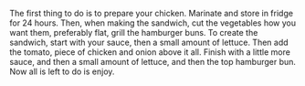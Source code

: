 The first thing  to do is to prepare your chicken. Marinate and store in fridge for 24 hours. Then, when making the sandwich, cut the vegetables how you want them, preferably flat, grill the hamburger buns. To create the sandwich, start with your sauce, then a small amount of lettuce. Then add the tomato, piece of chicken and onion above it all. Finish with a little more sauce, and then a small amount of lettuce, and then the top hamburger bun. Now all is left to do is enjoy.